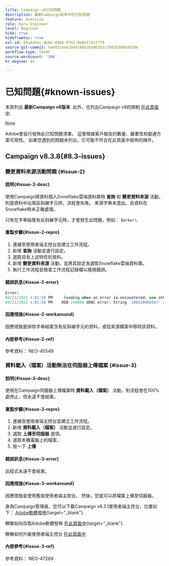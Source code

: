 ```yaml
---
title: Campaign v8已知問題
description: 最新Campaign版本中的已知問題
feature: Overview
role: Data Engineer
level: Beginner
hide: true
hidefromtoc: true
exl-id: 89a4ab6c-de8e-4408-97d2-8b8e574227f9
source-git-commit: 9ae93ce4e2b0424bb3b3862b2c7d016309bd630e
workflow-type: tm+mt
source-wordcount: '399'
ht-degree: 4%

---
```


# 已知問題{#known-issues}

本頁列出 **最新Campaign v8版本**. 此外，也列出Campaign v8的限制 [在此頁面中](ac-guardrails.md).


>[!NOTE]
>
>Adobe會自行發佈此已知問題清單。 這會根據客戶報告的數量、嚴重性和變通方案可用性。 如果您遇到的問題未列出，它可能不符合在此頁面中發佈的條件。

## Campaign v8.3.8{#8.3-issues}

### 變更資料來源活動問題 {#issue-2}

#### 說明{#issue-2-desc}

使用Campaign將資料插入Snowflake雲端資料庫時 **查詢** 和 **變更資料來源** 活動，則當資料中出現反斜線字元時，流程會失敗。 來源字串未逸出，且資料在Snowflake時未正確處理。

只有在字串結尾有反斜線字元時，才會發生此問題，例如： `Barker\`.


#### 重製步驟{#issue-2-repro}

1. 連線至使用者端主控台並建立工作流程。
1. 新增 **查詢** 活動並進行設定。
1. 選取具有上述特性的資料。
1. 新增 **變更資料來源** 活動，並將其設定為選取Snowflake雲端資料庫。
1. 執行工作流程並檢查工作流程記錄檔以檢視錯誤。


#### 錯誤訊息{#issue-2-error}

```sql
Error:
04/21/2022 4:01:58 PM     loading when an error is encountered, use other values such as 'SKIP_FILE' or 'CONTINUE' for the ON_ERROR option. For more information on loading options, please run 'info loading_data' in a SQL client. SQLState: 22000
04/21/2022 4:01:58 PM    ODB-240000 ODBC error: String '100110668547' is too long and would be truncated   File 'wkf1656797_21_1_3057430574#458516uploadPart0.chunk.gz', line 1, character 0   Row 90058, column "WKF1656797_21_1"["SCARRIER_ROUTE":13]   If you would like to continue
```

#### 因應措施{#issue-2-workaround}

因應措施是排除字串結尾含有反斜線字元的資料，或從來源檔案中移除該資料。


#### 內部參考{#issue-2-ref}

參考資料： NEO-45549


### 資料載入（檔案）活動無法在伺服器上傳檔案 {#issue-3}

#### 說明{#issue-3-desc}

使用在Campaign伺服器上傳檔案時 **資料載入（檔案）** 活動，則流程會在100%處停止，但永遠不會結束。

#### 重製步驟{#issue-3-repro}

1. 連線至使用者端主控台並建立工作流程。
1. 新增 **資料載入（檔案）** 活動並進行設定。
1. 選取 **上傳至伺服器** 選項。
1. 選取本機電腦上的檔案，
1. 按一下 **上傳**


#### 錯誤訊息{#issue-3-error}

此程式永遠不會結束。

#### 因應措施{#issue-3-workaround}

因應措施是使用舊版使用者端主控台。 然後，您就可以將檔案上傳至伺服器。

身為Campaign管理員，您可以下載Campaign v8.3.1使用者端主控台，位置如下： [Adobe軟體發佈](https://experience.adobe.com/#/downloads/content/software-distribution/en/campaign.html?1_group.propertyvalues.property=.%2Fjcr%3Acontent%2Fmetadata%2Fdc%3Aversion&amp;1_group.propertyvalues.operation=equals&amp;1_group.propertyvalues.0_values=target-version%3Acampaign%2F8&amp;orderby=%40jcr%3Acontent%2Fjcr%3AlastModified&amp;orderby.sort=desc&amp;layout=list&amp;p.offset=0&amp;p.limit=4){target="_blank"}.

瞭解如何存取Adobe軟體發佈 [在此頁面中](https://experienceleague.adobe.com/docs/experience-cloud/software-distribution/home.html?lang=zh-Hant){target="_blank"}.

瞭解如何升級使用者端主控台 [在此頁面中](connect.md)

#### 內部參考{#issue-3-ref}

參考資料： NEO-47269

